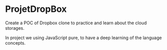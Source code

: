 # ProjetDropBox

Create a POC of Dropbox clone to practice and learn about the cloud storages.

In project we using JavaScript pure, to have a deep learning of the language concepts.
